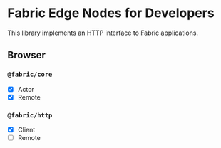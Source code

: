 # Fabric Edge Nodes for Developers
This library implements an HTTP interface to Fabric applications.

## Browser
### `@fabric/core`
- [x] Actor
- [x] Remote

### `@fabric/http`
- [x] Client
- [ ] Remote
